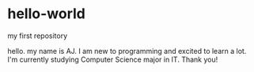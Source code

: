 # hello-world
my first repository

hello. my name is AJ. I am new to programming and excited to learn a lot. I'm currently studying Computer Science major in IT. Thank you!
